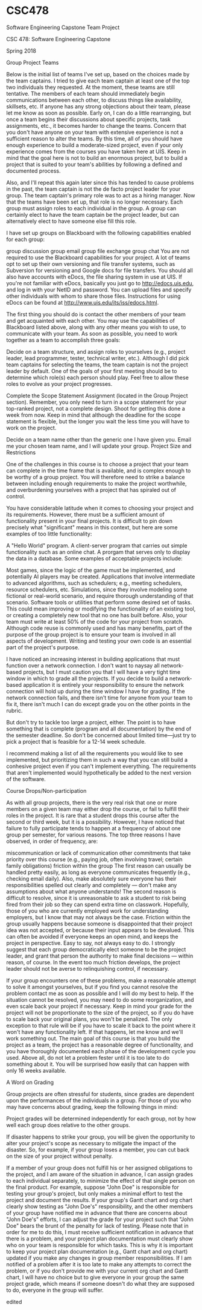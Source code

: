 # CSC478
Software Engineering Capstone Team Project


CSC 478: Software Engineering Capstone

Spring 2018

Group Project Teams

 
Below is the initial list of teams I've set up, based on the choices made by the team captains. I tried to give each team captain at least one of the top two individuals they requested. At the moment, these teams are still tentative. The members of each team should immediately begin communications between each other, to discuss things like availability, skillsets, etc. If anyone has any strong objections about their team, please let me know as soon as possible. Early on, I can do a little rearranging, but once a team begins their discussions about specific projects, task assignments, etc., it becomes harder to change the teams. Concern that you don't have anyone on your team with extensive experience is not a sufficient reason to alter the teams. By this time, all of you should have enough experience to build a moderate-sized project, even if your only experience comes from the courses you have taken here at UIS. Keep in mind that the goal here is not to build an enormous project, but to build a project that is suited to your team's abilities by following a defined and documented process.

Also, and I'll repeat this again later since this has tended to cause problems in the past, the team captain is not the de facto project leader for your group. The team captain's primary role was to act as a hiring manager. Now that the teams have been set up, that role is no longer necessary. Each group must assign roles to each individual in the group. A group can certainly elect to have the team captain be the project leader, but can alternatively elect to have someone else fill this role.

I have set up groups on Blackboard with the following capabilities enabled for each group:

group discussion
group email
group file exchange
group chat
You are not required to use the Blackboard capabilities for your project. A lot of teams opt to set up their own versioning and file transfer systems, such as Subversion for versioning and Google docs for file transfers. You should all also have accounts with eDocs, the file sharing system in use at UIS. If you're not familiar with eDocs, basically you just go to http://edocs.uis.edu, and log in with your NetID and password. You can upload files and specify other individuals with whom to share those files. Instructions for using eDocs can be found at http://www.uis.edu/its/iss/edocs.html.

The first thing you should do is contact the other members of your team and get acquainted with each other. You may use the capabilities of Blackboard listed above, along with any other means you wish to use, to communicate with your team. As soon as possible, you need to work together as a team to accomplish three goals:

Decide on a team structure, and assign roles to yourselves (e.g., project leader, lead programmer, tester, technical writer, etc.). Although I did pick team captains for selecting the teams, the team captain is not the project leader by default. One of the goals of your first meeting should be to determine which role(s) each person should play. Feel free to allow these roles to evolve as your project progresses.

Complete the Scope Statement Assignment (located in the Group Project section). Remember, you only need to turn in a scope statement for your top-ranked project, not a complete design. Shoot for getting this done a week from now. Keep in mind that although the deadline for the scope statement is flexible, but the longer you wait the less time you will have to work on the project.

Decide on a team name other than the generic one I have given you. Email me your chosen team name, and I will update your group.
Project Size and Restrictions

One of the challenges in this course is to choose a project that your team can complete in the time frame that is available, and is complex enough to be worthy of a group project. You will therefore need to strike a balance between including enough requirements to make the project worthwhile, and overburdening yourselves with a project that has spiraled out of control.

You have considerable latitude when it comes to choosing your project and its requirements. However, there must be a sufficient amount of functionality present in your final projects. It is difficult to pin down precisely what "significant" means in this context, but here are some examples of too little functionality:

A "Hello World" program.
A client-server program that carries out simple functionality such as an online chat.
A prorgam that serves only to display the data in a database.
Some examples of acceptable projects include:

Most games, since the logic of the game must be implemented, and potentially AI players may be created.
Applications that involve intermediate to advanced algorithms, such as schedulers; e.g., meeting schedulers, resource schedulers, etc.
Simulations, since they involve modeling some fictional or real-world scenario, and require thorough understanding of that scenario.
Software tools or utilities that perform some desired set of tasks. This could mean improving or modifying the functionality of an existing tool, or creating a completely new tool that no one has built before.
Also, your team must write at least 50% of the code for your project from scratch. Although code reuse is commonly used and has many benefits, part of the purpose of the group project is to ensure your team is involved in all aspects of development. Writing and testing your own code is an essential part of the project's purpose.

I have noticed an increasing interest in building applications that must function over a network connection. I don't want to naysay all network-based projects, but I must caution you that I will have a very tight time window in which to grade all the projects. If you decide to build a network-based application it is entirely your responsibility to ensure the network connection will hold up during the time window I have for grading. If the network connection fails, and there isn't time for anyone from your team to fix it, there isn't much I can do except grade you on the other points in the rubric.

But don't try to tackle too large a project, either. The point is to have something that is complete (program and all documentation) by the end of the semester deadline. So don't be concerned about limited time—just try to pick a project that is feasible for a 12-14 week schedule.

I recommend making a list of all the requirements you would like to see implemented, but prioritizing them in such a way that you can still build a conhesive project even if you can't implement everything. The requirements that aren't implemented would hypothetically be added to the next version of the software.

Course Drops/Non-participation

As with all group projects, there is the very real risk that one or more members on a given team may either drop the course, or fail to fulfill their roles in the project. It is rare that a student drops this course after the second or third week, but it is a possibility. However, I have noticed that failure to fully participate tends to happen at a frequency of about one group per semester, for various reasons. The top three reasons I have observed, in order of frequency, are:

miscommunication or lack of communication
other commitments that take priority over this course (e.g., paying job, often involving travel; certain family obligations)
friction within the group
The first reason can usually be handled pretty easily, as long as everyone communicates frequently (e.g., checking email daily). Also, make absolutely sure everyone has their responsibilities spelled out clearly and completely — don't make any assumptions about what anyone understands! The second reason is difficult to resolve, since it is unreasonable to ask a student to risk being fired from their job so they can spend extra time on classwork. Hopefully, those of you who are currently employed work for understanding employers, but I know that may not always be the case. Friction within the group usually happens because someone is disappointed that their project idea was not accepted, or because their input appears to be devalued. This can often be avoided if everyone keeps an open mind, and keeps the project in perspective. Easy to say, not always easy to do. I strongly suggest that each group democratically elect someone to be the project leader, and grant that person the authority to make final decisions — within reason, of course. In the event too much friction develops, the project leader should not be averse to relinquishing control, if necessary.

If your group encounters one of these problems, make a reasonable attempt to solve it amongst yourselves, but if you find you cannot resolve the problem contact me as soon as possible and I will do my best to help. If the situation cannot be resolved, you may need to do some reorganization, and even scale back your project if necessary. Keep in mind your grade for the project will not be proportionate to the size of the project, so if you do have to scale back your original plans, you won't be penalized. The only exception to that rule will be if you have to scale it back to the point where it won't have any functionality left. If that happens, let me know and we'll work something out. The main goal of this course is that you build the project as a team, the project has a reasonable degree of functionality, and you have thoroughly documented each phase of the development cycle you used. Above all, do not let a problem fester until it is too late to do something about it. You will be surprised how easily that can happen with only 16 weeks available.

A Word on Grading

Group projects are often stressful for students, since grades are dependent upon the performances of the individuals in a group. For those of you who may have concerns about grading, keep the following things in mind:

Project grades will be determined independently for each group, not by how well each group does relative to the other groups.

If disaster happens to strike your group, you will be given the opportunity to alter your project's scope as necessary to mitigate the impact of the disaster. So, for example, if your group loses a member, you can cut back on the size of your project without penalty.

If a member of your group does not fulfill his or her assigned obligations to the project, and I am aware of the situation in advance, I can assign grades to each individual separately, to minimize the effect of that single person on the final product. For example, suppose "John Doe" is responsible for testing your group's project, but only makes a minimal effort to test the project and document the results. If your group's Gantt chart and org chart clearly show testing as "John Doe's" responsibility, and the other members of your group have notified me in advance that there are concerns about "John Doe's" efforts, I can adjust the grade for your project such that "John Doe" bears the brunt of the penalty for lack of testing. Please note that in order for me to do this, I must receive sufficient notification in advance that there is a problem, and your project plan documentation must clearly show who on your team is responsible for which tasks. This is why it is important to keep your project plan documentation (e.g., Gantt chart and org chart) updated if you make any changes in group member responsibilities. If I am notified of a problem after it is too late to make any attempts to correct the problem, or if you don't provide me with your current org chart and Gantt chart, I will have no choice but to give everyone in your group the same project grade, which means if someone doesn't do what they are supposed to do, everyone in the group will suffer.

edited